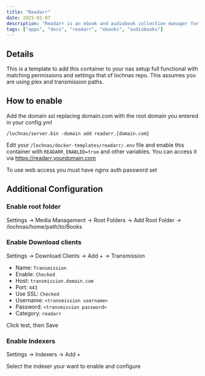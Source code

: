 ```yaml
---
title: "Readarr"
date: 2025-01-07
description: "Readarr is an ebook and audiobook collection manager for Usenet and BitTorrent"
tags: ["apps", "docs", "readarr", "ebooks", "audiobooks"]
---
```


## Details

This is a template to add this container to your nas setup full functional with matching permissions and settings that of lochnas repo. This assumes you are using plex and transmission paths.

## How to enable

Add the domain ssl replacing domain.com with the root domain you entered in your config.yml

```
/lochnas/server.bin -domain add readarr.{domain.com}
```

Edit your `/lochnas/docker-templates/readarr/.env` file and enable this container with `READARR_ENABLED=true` and other variables. You can access it via https://readarr.yourdomain.com

To use web access you must have nginx auth password set

## Additional Configuration

### Enable root folder

Settings -> Media Management -> Root Folders -> Add Root Folder -> /lochnas/home/path/to/Books

### Enable Download clients

Settings -> Download Clients -> Add + -> Transmission

 - Name: `Transmission`
 - Enable: `Checked`
 - Host: `transmission.domain.com`
 - Port: `443`
 - Use SSL: `Checked`
 - Username: `<transmission username>`
 - Password: `<transmission password>`
 - Category: `readarr`

Click test, then Save

### Enable Indexers

Settings -> Indexers -> Add +

Select the indexer your want to enable and configure